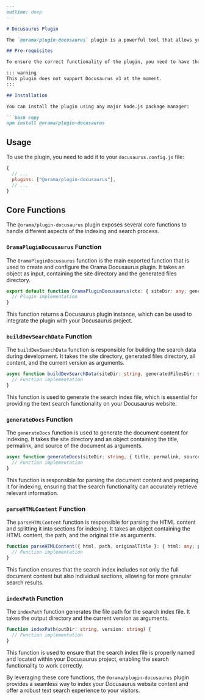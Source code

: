 
  
  ```md
---
outline: deep
---

# Docusaurus Plugin

The `@orama/plugin-docusaurus` plugin is a powerful tool that allows you to index the content of your Docusaurus websites and offer text search functionality to your visitors. It is designed to work seamlessly with Docusaurus, a popular static site generator for building documentation websites.

## Pre-requisites

To ensure the correct functionality of the plugin, you need to have the `@docusaurus/core` installed and at least version `2.4.3`.

::: warning
This plugin does not support Docusaurus v3 at the moment.
:::

## Installation

You can install the plugin using any major Node.js package manager:

```bash copy
npm install @orama/plugin-docusaurus
```

## Usage

To use the plugin, you need to add it to your `docusaurus.config.js` file:

```js
{
  // ...
  plugins: ["@orama/plugin-docusaurus"],
  // ...
}
```

## Core Functions

The `@orama/plugin-docusaurus` plugin exposes several core functions to handle different aspects of the indexing and search process.

### `OramaPluginDocusaurus` Function

The `OramaPluginDocusaurus` function is the main exported function that is used to create and configure the Orama Docusaurus plugin. It takes an object as input, containing the site directory and the generated files directory.

```typescript
export default function OramaPluginDocusaurus(ctx: { siteDir: any; generatedFilesDir: any }): Plugin {
  // Plugin implementation
}
```

This function returns a Docusaurus plugin instance, which can be used to integrate the plugin with your Docusaurus project.

### `buildDevSearchData` Function

The `buildDevSearchData` function is responsible for building the search data during development. It takes the site directory, generated files directory, all content, and the current version as arguments.

```typescript
async function buildDevSearchData(siteDir: string, generatedFilesDir: string, allContent: any, version: string) {
  // Function implementation
}
```

This function is used to generate the search index file, which is essential for providing the text search functionality on your Docusaurus website.

### `generateDocs` Function

The `generateDocs` function is used to generate the document content for indexing. It takes the site directory and an object containing the title, permalink, and source of the document as arguments.

```typescript
async function generateDocs(siteDir: string, { title, permalink, source }: Record<string, string>) {
  // Function implementation
}
```

This function is responsible for parsing the document content and preparing it for indexing, ensuring that the search functionality can accurately retrieve relevant information.

### `parseHTMLContent` Function

The `parseHTMLContent` function is responsible for parsing the HTML content and splitting it into sections for indexing. It takes an object containing the HTML content, the path, and the original title as arguments.

```typescript
function parseHTMLContent({ html, path, originalTitle }: { html: any; path: any; originalTitle: any }) {
  // Function implementation
}
```

This function ensures that the search index includes not only the full document content but also individual sections, allowing for more granular search results.

### `indexPath` Function

The `indexPath` function generates the file path for the search index file. It takes the output directory and the current version as arguments.

```typescript
function indexPath(outDir: string, version: string) {
  // Function implementation
}
```

This function is used to ensure that the search index file is properly named and located within your Docusaurus project, enabling the search functionality to work correctly.

By leveraging these core functions, the `@orama/plugin-docusaurus` plugin provides a seamless way to index your Docusaurus website content and offer a robust text search experience to your visitors.

```
  
  